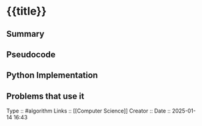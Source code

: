 # {{title}}

## Summary

## Pseudocode

## Python Implementation

## Problems that use it


Type :: #algorithm 
Links :: [[Computer Science]]
Creator ::
Date ::  2025-01-14 16:43